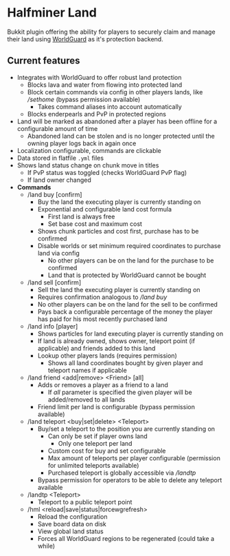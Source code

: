 # Halfminer Land
Bukkit plugin offering the ability for players to securely claim and manage their land 
using [WorldGuard](https://github.com/sk89q/WorldGuard) as it's protection backend.

## Current features
- Integrates with WorldGuard to offer robust land protection
  - Blocks lava and water from flowing into protected land
  - Block certain commands via config in other players lands, like */sethome* (bypass permission available)
    - Takes command aliases into account automatically
  - Blocks enderpearls and PvP in protected regions
- Land will be marked as abandoned after a player has been offline for a configurable amount of time
  - Abandoned land can be stolen and is no longer protected until the owning player logs back in again once
- Localization configurable, commands are clickable
- Data stored in flatfile ```.yml``` files
- Shows land status change on chunk move in titles
  - If PvP status was toggled (checks WorldGuard PvP flag)
  - If land owner changed
- **Commands**
  - /land buy [confirm]
    - Buy the land the executing player is currently standing on
    - Exponential and configurable land cost formula
      - First land is always free
      - Set base cost and maximum cost
    - Shows chunk particles and cost first, purchase has to be confirmed
    - Disable worlds or set minimum required coordinates to purchase land via config
      - No other players can be on the land for the purchase to be confirmed
      - Land that is protected by WorldGuard cannot be bought
  - /land sell [confirm]
    - Sell the land the executing player is currently standing on
    - Requires confirmation analogous to */land buy*
    - No other players can be on the land for the sell to be confirmed
    - Pays back a configurable percentage of the money the player has paid for his most recently purchased land
  - /land info [player]
    - Shows particles for land executing player is currently standing on
    - If land is already owned, shows owner, teleport point (if applicable) and friends added to this land
    - Lookup other players lands (requires permission)
      - Shows all land coordinates bought by given player and teleport names if applicable
  - /land friend <add|remove> \<Friend> [all]
    - Adds or removes a player as a friend to a land
      - If *all* parameter is specified the given player will be added/removed to all lands
    - Friend limit per land is configurable (bypass permission available)
  - /land teleport <buy|set|delete> \<Teleport>
    - Buy/set a teleport to the position you are currently standing on
      - Can only be set if player owns land
        - Only one teleport per land
      - Custom cost for buy and set configurable
      - Max amount of teleports per player configurable (permission for unlimited teleports available)
      - Purchased teleport is globally accessible via */landtp*
    - Bypass permission for operators to be able to delete any teleport available
  - /landtp \<Teleport>
    - Teleport to a public teleport point
  - /hml \<reload|save|status|forcewgrefresh>
    - Reload the configuration
    - Save board data on disk
    - View global land status
    - Forces all WorldGuard regions to be regenerated (could take a while)